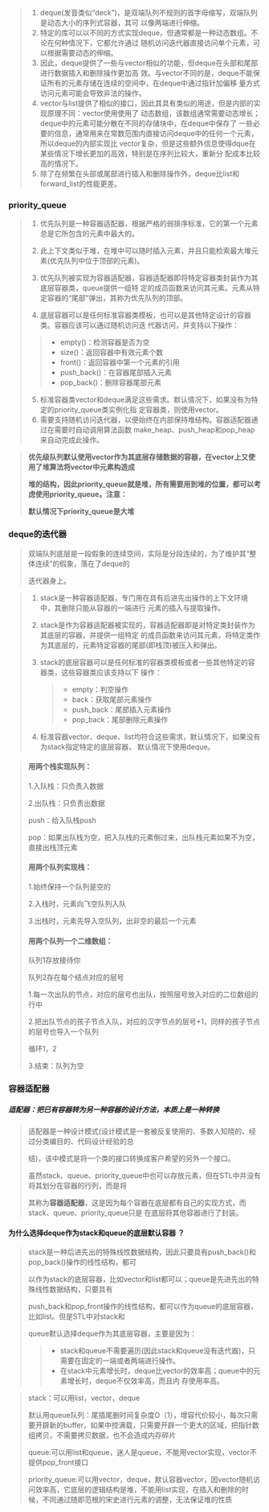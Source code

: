 > 1. deque(发音类似“deck”)，是双端队列不规则的首字母缩写，双端队列是动态大小的序列式容器，其可 以像两端进行伸缩。
> 2. 特定的库可以以不同的方式实现deque，但通常都是一种动态数组。不论在何种情况下，它都允许通过 随机访问迭代器直接访问单个元素，可以根据需要动态的伸缩。 
> 3. 因此，deque提供了一些与vector相似的功能，但deque在头部和尾部进行数据插入和删除操作更加高 效。与vector不同的是，deque不能保证所有的元素存储在连续的空间中，在deque中通过指针加偏移 量方式访问元素可能会导致非法的操作。 
> 4. vector与list提供了相似的接口，因此其具有类似的用途，但是内部的实现原理不同：vector使用使用了 动态数组，该数组通常需要动态增长；deque中的元素可能分散在不同的存储块中，在deque中保存了 一些必要的信息，通常用来在常数范围内直接访问deque中的任何一个元素，所以deque的内部实现比 vector复杂，但是这些额外信息使得dque在某些情况下增长更加的高效，特别是在序列比较大，重新分 配成本比较高的情况下。 
> 5. 除了在频繁在头部或尾部进行插入和删除操作外，deque比list和forward_list的性能更差。

###  priority_queue 

> 1. 优先队列是一种容器适配器，根据严格的弱排序标准，它的第一个元素总是它所包含的元素中最大的。 
> 2. 此上下文类似于堆，在堆中可以随时插入元素，并且只能检索最大堆元素(优先队列中位于顶部的元素)。
>
> 3. 优先队列被实现为容器适配器，容器适配器即将特定容器类封装作为其底层容器类，queue提供一组特 定的成员函数来访问其元素。元素从特定容器的“尾部”弹出，其称为优先队列的顶部。 
> 4. 底层容器可以是任何标准容器类模板，也可以是其他特定设计的容器类。容器应该可以通过随机访问迭 代器访问，并支持以下操作： 
>
> > - empty()：检测容器是否为空 
> > - size()：返回容器中有效元素个数 
> > - front()：返回容器中第一个元素的引用 
> > - push_back()：在容器尾部插入元素 
> > - pop_back()：删除容器尾部元素 
>
> 5. 标准容器类vector和deque满足这些需求。默认情况下，如果没有为特定的priority_queue类实例化指 定容器类，则使用vector。 
> 6. 需要支持随机访问迭代器，以便始终在内部保持堆结构。容器适配器通过在需要时自动调用算法函数 make_heap、push_heap和pop_heap来自动完成此操作。 

> **优先级队列默认使用vector作为其底层存储数据的容器，在vector上又使用了堆算法将vector中元素构造成**
>
> **堆的结构，因此priority_queue就是堆，所有需要用到堆的位置，都可以考虑使用priority_queue。注意：** 
>
> **默认情况下priority_queue是大堆**

### deque的迭代器 

> 双端队列底层是一段假象的连续空间，实际是分段连续的，为了维护其“整体连续”的假象，落在了deque的 
>
> 迭代器身上。
>
>  



> 1. stack是一种容器适配器，专门用在具有后进先出操作的上下文环境中，其删除只能从容器的一端进行 元素的插入与提取操作。 
>
> 2. stack是作为容器适配器被实现的，容器适配器即是对特定类封装作为其底层的容器，并提供一组特定 的成员函数来访问其元素，将特定类作为其底层的，元素特定容器的尾部(即栈顶)被压入和弹出。
>
> 3. stack的底层容器可以是任何标准的容器类模板或者一些其他特定的容器类，这些容器类应该支持以下 操作： 
>
>    > - empty：判空操作 
>    > - back：获取尾部元素操作 
>    > - push_back：尾部插入元素操作 
>    > - pop_back：尾部删除元素操作 
>
> 4. 标准容器vector、deque、list均符合这些需求，默认情况下，如果没有为stack指定特定的底层容器， 默认情况下使用deque。 



> #### 用两个栈实现队列：
>
> 1.入队栈：只负责入数据
>
> 2.出队栈：只负责出数据
>
> push：给入队栈push
>
> pop：如果出队栈为空，把入队栈的元素倒过来，出队栈元素如果不为空，直接出栈顶元素
>
> #### 用两个队列实现栈：
>
> 1.始终保持一个队列是空的
>
> 2.入栈时，元素向飞空队列入队
>
> 3.出栈时，元素先导入空队列，出非空的最后一个元素
>
> #### 用两个队列一个二维数组：
>
> 队列1存放接待你
>
> 队列2存在每个结点对应的层号
>
> 1.每一次出队的节点，对应的层号也出队，按照层号放入对应的二位数组的行中
>
> 2.把出队节点的孩子节点入队，对应的汉字节点的层号+1，同样的孩子节点的层号也导入一个队列
>
> 循环1，2
>
> 3.结束：队列为空



### 容器适配器 

##### 适配器：把已有容器转为另一种容器的设计方法，本质上是一种转换

> 适配器是一种设计模式(设计模式是一套被反复使用的、多数人知晓的、经过分类编目的、代码设计经验的总 
>
> 结)，该中模式是将一个类的接口转换成客户希望的另外一个接口。
>
> 虽然stack、queue、priority_queue中也可以存放元素，但在STL中并没有将其划分在容器的行列，而是将 
>
> 其称为**容器适配器**，这是因为每个容器在底层都有自己的实现方式，而stack、queue、priority_queue只是 在底层将其他容器进行了封装。



#### 为什么选择deque作为stack和queue的底层默认容器 ？

> stack是一种后进先出的特殊线性数据结构，因此只要具有push_back()和pop_back()操作的线性结构，都可 
>
> 以作为stack的底层容器，比如vector和list都可以；queue是先进先出的特殊线性数据结构，只要具有 
>
> push_back和pop_front操作的线性结构，都可以作为queue的底层容器，比如list。但是STL中对stack和 
>
> queue默认选择deque作为其底层容器，主要是因为： 
>
> > - stack和queue不需要遍历(因此stack和queue没有迭代器)，只需要在固定的一端或者两端进行操作。 
> > - 在stack中元素增长时，deque比vector的效率高；queue中的元素增长时，deque不仅效率高，而且内 存使用率高。

> stack：可以用list，vector，deque
>
> 默认用queue队列：尾插尾删时间复杂度O（1），增容代价较小，每次只需要开辟新的buffer，如果中控满载，只需要开辟一个更大的区域，把指针数组拷贝，不需要拷贝数据，也不会造成内存碎片
>
> queue:可以用list和queue，迷人是queue，不能用vector实现，vector不提供pop_front接口
>
> priority_queue:可以用vector，deque，默认容器vector，因vector随机访问效率高，它底层的逻辑结构是堆，不能用list实现，在插入和删除的时候，不同通过随即范根的宋史进行元素的调整，无法保证堆的性质
